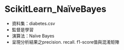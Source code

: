 # ScikitLearn_NaïveBayes
- 資料集：diabetes.csv 
- 監督是學習
- 演算法：Naïve Bayes
- 呈現分析結果之precision. recall. f1-score值與混淆矩陣
